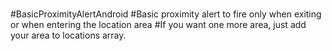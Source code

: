 #
#BasicProximityAlertAndroid
#Basic proximity alert to fire only when exiting or when entering the location area 
#If you want one more area, just add your area to locations array.
